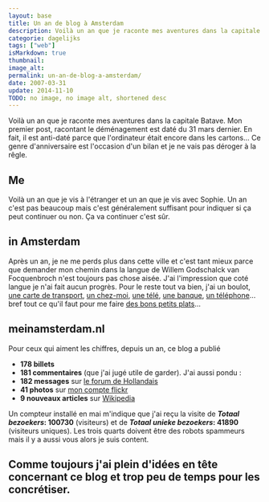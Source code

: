 ```yaml
---
layout: base
title: Un an de blog à Amsterdam
description: Voilà un an que je raconte mes aventures dans la capitale Batave.  Mon premier post, racontant le déménagement est daté du 31 mars dernier. En fait, il est 
categorie: dagelijks
tags: ["web"]
isMarkdown: true
thumbnail: 
image_alt: 
permalink: un-an-de-blog-a-amsterdam/
date: 2007-03-31
update: 2014-11-10
TODO: no image, no image alt, shortened desc
---
```


Voilà un an que je raconte mes aventures dans la capitale Batave.  Mon premier post, racontant le déménagement est daté du 31 mars dernier. En fait, il est anti-daté parce que l'ordinateur était encore dans les cartons... Ce genre d'anniversaire est l'occasion d'un bilan et je ne vais pas déroger à la rêgle.

## Me
Voilà un an que je vis à l'étranger et un an que je vis avec Sophie. Un an c'est pas beaucoup mais c'est généralement suffisant pour indiquer si ça peut continuer ou non. Ça va continuer c'est sûr.

## in Amsterdam
Après un an, je ne me perds plus dans cette ville et c'est tant mieux parce que demander mon chemin dans la langue de Willem Godschalck van Focquenbroch n'est toujours pas chose aisée. J'ai l'impression que coté langue je n'ai fait aucun progrès. Pour le reste tout va bien, j'ai un boulot, [une carte de transport](/ma-carte-pas-orange), [un chez-moi](/chambre-avec-vue), [une télé](/meteo-europeenne), [une banque](/postbank-amsterdam), [un téléphone](/appellez-moi-gratuitement)... bref tout ce qu'il faut pour me faire [des bons petits plats](/le-lapin-cochon-avec-appeltjes)...

## meinamsterdam.nl
Pour ceux qui aiment les chiffres, depuis un an, ce blog a publié 
* **178 billets** 
* **181 commentaires** (que j'ai jugé utile de garder).
J'ai aussi pondu :
* **182 messages** sur [le forum de Hollandais](http://www.leforum.nl)
* **41 photos** sur [mon compte flickr](http://flickr.com/photos/13274211@N00/)
* **9 nouveaux articles** sur [Wikipedia](http://fr.wikipedia.org/wiki/Portail:Pays-Bas) 


Un compteur installé en mai m'indique que j'ai reçu la visite de ***Totaal bezoekers*: 100730** (visiteurs) et de ***Totaal unieke bezoekers*: 41890** (visiteurs uniques). Les trois quarts doivent être des robots spammeurs mais il y a aussi vous alors je suis content.

Comme toujours j'ai **plein d'idées** en tête concernant ce blog et **trop peu de temps** pour les concrétiser.
---